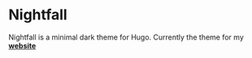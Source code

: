 # Nightfall
Nightfall is a minimal dark theme for Hugo. Currently the theme for my **[website](https://www.hacimuro.com/)**
